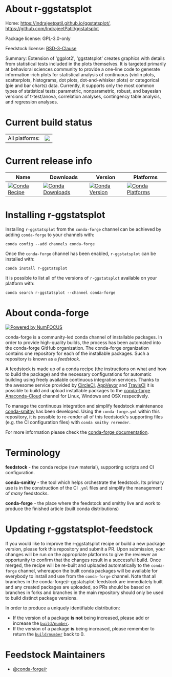About r-ggstatsplot
===================

Home: https://indrajeetpatil.github.io/ggstatsplot/, https://github.com/IndrajeetPatil/ggstatsplot

Package license: GPL-3.0-only

Feedstock license: [BSD-3-Clause](https://github.com/conda-forge/r-ggstatsplot-feedstock/blob/master/LICENSE.txt)

Summary: Extension of 'ggplot2', 'ggstatsplot' creates graphics with details from statistical tests included in the plots themselves. It is targeted primarily at behavioral sciences community to provide a one-line code to generate information-rich plots for statistical analysis of continuous (violin plots, scatterplots, histograms, dot plots, dot-and-whisker plots) or categorical (pie and bar charts) data. Currently, it supports only the most common types of statistical tests: parametric, nonparametric, robust, and bayesian versions of t-test/anova, correlation analyses, contingency table analysis, and regression analyses.

Current build status
====================


<table><tr><td>All platforms:</td>
    <td>
      <a href="https://dev.azure.com/conda-forge/feedstock-builds/_build/latest?definitionId=7460&branchName=master">
        <img src="https://dev.azure.com/conda-forge/feedstock-builds/_apis/build/status/r-ggstatsplot-feedstock?branchName=master">
      </a>
    </td>
  </tr>
</table>

Current release info
====================

| Name | Downloads | Version | Platforms |
| --- | --- | --- | --- |
| [![Conda Recipe](https://img.shields.io/badge/recipe-r--ggstatsplot-green.svg)](https://anaconda.org/conda-forge/r-ggstatsplot) | [![Conda Downloads](https://img.shields.io/conda/dn/conda-forge/r-ggstatsplot.svg)](https://anaconda.org/conda-forge/r-ggstatsplot) | [![Conda Version](https://img.shields.io/conda/vn/conda-forge/r-ggstatsplot.svg)](https://anaconda.org/conda-forge/r-ggstatsplot) | [![Conda Platforms](https://img.shields.io/conda/pn/conda-forge/r-ggstatsplot.svg)](https://anaconda.org/conda-forge/r-ggstatsplot) |

Installing r-ggstatsplot
========================

Installing `r-ggstatsplot` from the `conda-forge` channel can be achieved by adding `conda-forge` to your channels with:

```
conda config --add channels conda-forge
```

Once the `conda-forge` channel has been enabled, `r-ggstatsplot` can be installed with:

```
conda install r-ggstatsplot
```

It is possible to list all of the versions of `r-ggstatsplot` available on your platform with:

```
conda search r-ggstatsplot --channel conda-forge
```


About conda-forge
=================

[![Powered by NumFOCUS](https://img.shields.io/badge/powered%20by-NumFOCUS-orange.svg?style=flat&colorA=E1523D&colorB=007D8A)](http://numfocus.org)

conda-forge is a community-led conda channel of installable packages.
In order to provide high-quality builds, the process has been automated into the
conda-forge GitHub organization. The conda-forge organization contains one repository
for each of the installable packages. Such a repository is known as a *feedstock*.

A feedstock is made up of a conda recipe (the instructions on what and how to build
the package) and the necessary configurations for automatic building using freely
available continuous integration services. Thanks to the awesome service provided by
[CircleCI](https://circleci.com/), [AppVeyor](https://www.appveyor.com/)
and [TravisCI](https://travis-ci.com/) it is possible to build and upload installable
packages to the [conda-forge](https://anaconda.org/conda-forge)
[Anaconda-Cloud](https://anaconda.org/) channel for Linux, Windows and OSX respectively.

To manage the continuous integration and simplify feedstock maintenance
[conda-smithy](https://github.com/conda-forge/conda-smithy) has been developed.
Using the ``conda-forge.yml`` within this repository, it is possible to re-render all of
this feedstock's supporting files (e.g. the CI configuration files) with ``conda smithy rerender``.

For more information please check the [conda-forge documentation](https://conda-forge.org/docs/).

Terminology
===========

**feedstock** - the conda recipe (raw material), supporting scripts and CI configuration.

**conda-smithy** - the tool which helps orchestrate the feedstock.
                   Its primary use is in the construction of the CI ``.yml`` files
                   and simplify the management of *many* feedstocks.

**conda-forge** - the place where the feedstock and smithy live and work to
                  produce the finished article (built conda distributions)


Updating r-ggstatsplot-feedstock
================================

If you would like to improve the r-ggstatsplot recipe or build a new
package version, please fork this repository and submit a PR. Upon submission,
your changes will be run on the appropriate platforms to give the reviewer an
opportunity to confirm that the changes result in a successful build. Once
merged, the recipe will be re-built and uploaded automatically to the
`conda-forge` channel, whereupon the built conda packages will be available for
everybody to install and use from the `conda-forge` channel.
Note that all branches in the conda-forge/r-ggstatsplot-feedstock are
immediately built and any created packages are uploaded, so PRs should be based
on branches in forks and branches in the main repository should only be used to
build distinct package versions.

In order to produce a uniquely identifiable distribution:
 * If the version of a package **is not** being increased, please add or increase
   the [``build/number``](https://conda.io/docs/user-guide/tasks/build-packages/define-metadata.html#build-number-and-string).
 * If the version of a package **is** being increased, please remember to return
   the [``build/number``](https://conda.io/docs/user-guide/tasks/build-packages/define-metadata.html#build-number-and-string)
   back to 0.

Feedstock Maintainers
=====================

* [@conda-forge/r](https://github.com/conda-forge/r/)

